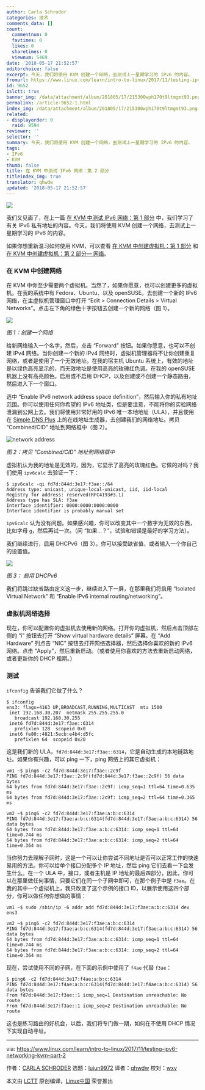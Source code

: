 ```yaml
---
author: Carla Schroder
categories: 技术
comments_data: []
count:
  commentnum: 0
  favtimes: 0
  likes: 0
  sharetimes: 0
  viewnum: 5469
date: '2018-05-17 21:52:57'
editorchoice: false
excerpt: 今天，我们将使用 KVM 创建一个网络，去测试上一星期学习的 IPv6 的内容。
fromurl: https://www.linux.com/learn/intro-to-linux/2017/11/testing-ipv6-networking-kvm-part-2
id: 9652
islctt: true
banner_img: /data/attachment/album/201805/17/215300wph170t9ltmgmt93.png
permalink: /article-9652-1.html
index_img: /data/attachment/album/201805/17/215300wph170t9ltmgmt93.png.thumb.jpg
related:
- displayorder: 0
  raid: 9594
reviewer: ''
selector: ''
summary: 今天，我们将使用 KVM 创建一个网络，去测试上一星期学习的 IPv6 的内容。
tags:
- IPv6
- KVM
thumb: false
title: 在 KVM 中测试 IPv6 网络：第 2 部分
titleindex_img: true
translator: qhwdw
updated: '2018-05-17 21:52:57'
---
```


![](/data/attachment/album/201805/17/215300wph170t9ltmgmt93.png)


我们又见面了，在上一篇 [在 KVM 中测试 IPv6 网络：第 1 部分](/article-9594-1.html) 中，我们学习了有关 IPv6 私有地址的内容。今天，我们将使用 KVM 创建一个网络，去测试上一星期学习的 IPv6 的内容。


如果你想重新温习如何使用 KVM，可以查看 [在 KVM 中创建虚拟机：第 1 部分](https://www.linux.com/learn/intro-to-linux/2017/5/creating-virtual-machines-kvm-part-1) 和 [在 KVM 中创建虚拟机：第 2 部分— 网络](https://www.linux.com/learn/intro-to-linux/2017/5/creating-virtual-machines-kvm-part-2-networking)。


### 在 KVM 中创建网络


在 KVM 中你至少需要两个虚拟机。当然了，如果你愿意，也可以创建更多的虚拟机。在我的系统中有 Fedora、Ubuntu、以及 openSUSE。去创建一个新的 IPv6 网络，在主虚拟机管理窗口中打开 “Edit > Connection Details > Virtual Networks”。点击左下角的绿色十字按钮去创建一个新的网络（图 1）。


![](/data/attachment/album/201805/17/215302kxj4ehu2xx41dmy1.png)


*图 1：创建一个网络*


给新网络输入一个名字，然后，点击 “Forward” 按钮。如果你愿意，也可以不创建 IPv4 网络。当你创建一个新的 IPv4 网络时，虚拟机管理器将不让你创建重复网络，或者是使用了一个无效地址。在我的宿主机 Ubuntu 系统上，有效的地址是以绿色高亮显示的，而无效地址是使用高亮的玫瑰红色调。在我的 openSUSE 机器上没有高亮颜色。启用或不启用 DHCP，以及创建或不创建一个静态路由，然后进入下一个窗口。


选中 “Enable IPv6 network address space definition”，然后输入你的私有地址范围。你可以使用任何你希望的 IPv6 地址类，但是要注意，不能将你的实验网络泄漏到公网上去。我们将使用非常好用的 IPv6 唯一本地地址（ULA），并且使用在 [Simple DNS Plus](http://simpledns.com/private-ipv6.aspx) 上的在线地址生成器，去创建我们的网络地址。拷贝 “Combined/CID” 地址到网络框中（图 2）。


![network address](/data/attachment/album/201805/17/215303egnh1euqueh5t9s1.png "network address")


*图 2：拷贝 "Combined/CID" 地址到网络框中*


虚拟机认为我的地址是无效的，因为，它显示了高亮的玫瑰红色。它做的对吗？我们使用 `ipv6calc` 去验证一下：



```
$ ipv6calc -qi fd7d:844d:3e17:f3ae::/64
Address type: unicast, unique-local-unicast, iid, iid-local
Registry for address: reserved(RFC4193#3.1)
Address type has SLA: f3ae
Interface identifier: 0000:0000:0000:0000
Interface identifier is probably manual set

```

`ipv6calc` 认为没有问题。如果感兴趣，你可以改变其中一个数字为无效的东西，比如字母 `g`，然后再试一次。（问 “如果…？”，试验和错误是最好的学习方法）。


我们继续进行，启用 DHCPv6（图 3）。你可以接受缺省值，或者输入一个你自己的设置值。


![](/data/attachment/album/201805/17/215304ly6uy27d06mez1e8.png)


*图 3： 启用 DHCPv6*


我们将跳过缺省路由定义这一步，继续进入下一屏，在那里我们将启用 “Isolated Virtual Network” 和 “Enable IPv6 internal routing/networking”。


### 虚拟机网络选择


现在，你可以配置你的虚拟机去使用新的网络。打开你的虚拟机，然后点击顶部左侧的 “i” 按钮去打开 “Show virtual hardware details” 屏幕。在 “Add Hardware” 列点击 “NIC” 按钮去打开网络选择器，然后选择你喜欢的新的 IPv6 网络。点击 “Apply”，然后重新启动。（或者使用你喜欢的方法去重新启动网络，或者更新你的 DHCP 租期。）


### 测试


`ifconfig` 告诉我们它做了什么？



```
$ ifconfig
ens3: flags=4163 UP,BROADCAST,RUNNING,MULTICAST  mtu 1500
 inet 192.168.30.207  netmask 255.255.255.0  
   broadcast 192.168.30.255
 inet6 fd7d:844d:3e17:f3ae::6314  
   prefixlen 128  scopeid 0x0
 inet6 fe80::4821:5ecb:e4b4:d5fc  
   prefixlen 64  scopeid 0x20

```

这是我们新的 ULA，`fd7d:844d:3e17:f3ae::6314`，它是自动生成的本地链路地址。如果你有兴趣，可以 ping 一下，ping 网络上的其它虚拟机：



```
vm1 ~$ ping6 -c2 fd7d:844d:3e17:f3ae::2c9f
PING fd7d:844d:3e17:f3ae::2c9f(fd7d:844d:3e17:f3ae::2c9f) 56 data bytes
64 bytes from fd7d:844d:3e17:f3ae::2c9f: icmp_seq=1 ttl=64 time=0.635 ms
64 bytes from fd7d:844d:3e17:f3ae::2c9f: icmp_seq=2 ttl=64 time=0.365 ms

vm2 ~$ ping6 -c2 fd7d:844d:3e17:f3ae:a:b:c:6314
PING fd7d:844d:3e17:f3ae:a:b:c:6314(fd7d:844d:3e17:f3ae:a:b:c:6314) 56 data bytes
64 bytes from fd7d:844d:3e17:f3ae:a:b:c:6314: icmp_seq=1 ttl=64 time=0.744 ms
64 bytes from fd7d:844d:3e17:f3ae:a:b:c:6314: icmp_seq=2 ttl=64 time=0.364 ms

```

当你努力去理解子网时，这是一个可以让你尝试不同地址是否可以正常工作的快速易用的方法。你可以给单个接口分配多个 IP 地址，然后 ping 它们去看一下会发生什么。在一个 ULA 中，接口，或者主机是 IP 地址的最后四部分，因此，你可以在那里做任何事情，只要它们在同一个子网中即可，在那个例子中是 `f3ae`。在我的其中一个虚拟机上，我只改变了这个示例的接口 ID，以展示使用这四个部分，你可以做任何你想做的事情：



```
vm1 ~$ sudo /sbin/ip -6 addr add fd7d:844d:3e17:f3ae:a:b:c:6314 dev ens3

vm2 ~$ ping6 -c2 fd7d:844d:3e17:f3ae:a:b:c:6314
PING fd7d:844d:3e17:f3ae:a:b:c:6314(fd7d:844d:3e17:f3ae:a:b:c:6314) 56 data bytes
64 bytes from fd7d:844d:3e17:f3ae:a:b:c:6314: icmp_seq=1 ttl=64 time=0.744 ms
64 bytes from fd7d:844d:3e17:f3ae:a:b:c:6314: icmp_seq=2 ttl=64 time=0.364 ms

```

现在，尝试使用不同的子网，在下面的示例中使用了 `f4ae` 代替 `f3ae`：



```
$ ping6 -c2 fd7d:844d:3e17:f4ae:a:b:c:6314
PING fd7d:844d:3e17:f4ae:a:b:c:6314(fd7d:844d:3e17:f4ae:a:b:c:6314) 56 data bytes
From fd7d:844d:3e17:f3ae::1 icmp_seq=1 Destination unreachable: No route
From fd7d:844d:3e17:f3ae::1 icmp_seq=2 Destination unreachable: No route

```

这也是练习路由的好机会，以后，我们将专门做一期，如何在不使用 DHCP 情况下实现自动寻址。




---


via: <https://www.linux.com/learn/intro-to-linux/2017/11/testing-ipv6-networking-kvm-part-2>


作者：[CARLA SCHRODER](https://www.linux.com/users/cschroder) 选题：[lujun9972](https://github.com/lujun9972) 译者：[qhwdw](https://github.com/qhwdw) 校对：[wxy](https://github.com/wxy)


本文由 [LCTT](https://github.com/LCTT/TranslateProject) 原创编译，[Linux中国](https://linux.cn/) 荣誉推出